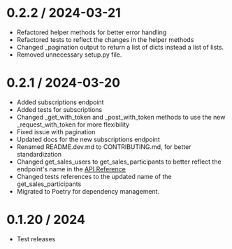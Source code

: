 0.2.2 / 2024-03-21
==================

* Refactored helper methods for better error handling
* Refactored tests to reflect the changes in the helper methods
* Changed _pagination output to return a list of dicts instead a list of lists.
* Removed unnecessary setup.py file.

0.2.1 / 2024-03-20
==================

* Added subscriptions endpoint
* Added tests for subscriptions
* Changed _get_with_token and _post_with_token methods to use the new _request_with_token for more flexibility
* Fixed issue with pagination
* Updated docs for the new subscriptions endpoint
* Renamed README.dev.md to CONTRIBUTING.md, for better standardization
* Changed get_sales_users to get_sales_participants to better reflect the endpoint's name in
  the [API Reference](https://developers.hotmart.com/docs/en/v1/sales/sales-users/)
* Changed tests references to the updated name of the get_sales_participants
* Migrated to Poetry for dependency management.

0.1.20 / 2024
==================

* Test releases
